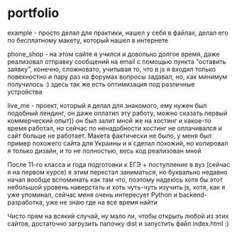 # portfolio

example - просто делал для практики, нашел у себя в файлах, делал его по бесплатному макету, который нашел в интернете

phone_shop - на этом сайте я учился и довольно долгое время, даже реализовал отправку сообщений на email с помощью пункта "оставить заявку", 
конечно, сложновато, учитывая то, что в js я входил только повехностно и пару раз на форумах вопросы задавал, но, как минимум получилось :)
здесь так же есть оптимизация под различные устройства

live_me - проект, который я делал для знакомого, ему нужен был подобный лендинг, он даже оплатил эту работу, можно сказать первый коммерческий опыт))
он был залит мной же на хостинг и какое-то время работал, но сейчас по ненадобности хостинг не оплачивался и сайт больше не работает.
Макета фактически не было, у меня был пример похожего сайта для Украины и я сделал похожий, но копировал я только дизайн, и то не полностью, весь код реализован мной

После 11-го класса и года подготовки к ЕГЭ + поступление в вуз (сейчас я на первом курсе) я этим перестал заниматься, но буквально недавно начал вообще вспоминать как там что,
поэтому надеюсь хотя бы этот небольшой уровень наверстать и хоть чуть-чуть изучить js, хотя, как я уже упоминал, сейчас меня очень интересует Python и backend-разработка,
уже не знаю где на все время найти

Чисто прям на всякий случай, ну мало ли, чтобы открыть любой из этих сайтов, достаточно загрузить папочку dist и запустить файл index.html :)
